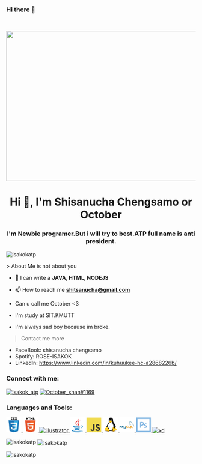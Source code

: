 ### Hi there 👋
<p align="left"> <a href="https://twitter.com/" target="blank"><img src="https://img.shields.io/twitter/follow/?logo=twitter&style=for-the-badge" alt="" /></a> </p>

<img align="center" width="700" height="400" src="https://media.tenor.com/iNpoS6srIXkAAAAd/waneella-pixel-art.gif">
<h1 align="center">Hi 👋, I'm Shisanucha Chengsamo or October</h1>
<h3 align="center">I'm Newbie programer.But i will try to best.ATP full name is anti president.</h3>
<p align="left"> <img src="https://komarev.com/ghpvc/?username=isakokatp&label=Profile%20views&color=0e75b6&style=flat" alt="isakokatp" /> </p>
> About Me is not about you

- 💬 I can write a **JAVA, HTML, NODEJS**

- 📫 How to reach me **shitsanucha@gmail.com**

- Can u call me October <3

- I'm study at SIT.KMUTT

- I'm always sad boy because im broke.

> Contact me more

* FaceBook: shisanucha chengsamo
* Spotify: ROSE-ISAKOK
* LinkedIn: https://www.linkedin.com/in/kuhuukee-hc-a2868226b/

<h3 align="left">Connect with me:</h3>
<p align="left">
<a href="https://instagram.com/isakok_atp" target="blank"><img align="center" src="https://raw.githubusercontent.com/rahuldkjain/github-profile-readme-generator/master/src/images/icons/Social/instagram.svg" alt="isakok_atp" height="30" width="40" /></a>
<a href="https://discord.gg/October_shan#1169" target="blank"><img align="center" src="https://raw.githubusercontent.com/rahuldkjain/github-profile-readme-generator/master/src/images/icons/Social/discord.svg" alt="October_shan#1169" height="30" width="40" /></a>
</p>

<h3 align="left">Languages and Tools:</h3>
<p align="left"> <a href="https://www.w3schools.com/css/" target="_blank" rel="noreferrer"> <img src="https://raw.githubusercontent.com/devicons/devicon/master/icons/css3/css3-original-wordmark.svg" alt="css3" width="40" height="40"/> </a> <a href="https://www.w3.org/html/" target="_blank" rel="noreferrer"> <img src="https://raw.githubusercontent.com/devicons/devicon/master/icons/html5/html5-original-wordmark.svg" alt="html5" width="40" height="40"/> </a> <a href="https://www.adobe.com/in/products/illustrator.html" target="_blank" rel="noreferrer"> <img src="https://www.vectorlogo.zone/logos/adobe_illustrator/adobe_illustrator-icon.svg" alt="illustrator" width="40" height="40"/> </a> <a href="https://www.java.com" target="_blank" rel="noreferrer"> <img src="https://raw.githubusercontent.com/devicons/devicon/master/icons/java/java-original.svg" alt="java" width="40" height="40"/> </a> <a href="https://developer.mozilla.org/en-US/docs/Web/JavaScript" target="_blank" rel="noreferrer"> <img src="https://raw.githubusercontent.com/devicons/devicon/master/icons/javascript/javascript-original.svg" alt="javascript" width="40" height="40"/> </a> <a href="https://www.linux.org/" target="_blank" rel="noreferrer"> <img src="https://raw.githubusercontent.com/devicons/devicon/master/icons/linux/linux-original.svg" alt="linux" width="40" height="40"/> </a> <a href="https://www.mysql.com/" target="_blank" rel="noreferrer"> <img src="https://raw.githubusercontent.com/devicons/devicon/master/icons/mysql/mysql-original-wordmark.svg" alt="mysql" width="40" height="40"/> </a> <a href="https://www.photoshop.com/en" target="_blank" rel="noreferrer"> <img src="https://raw.githubusercontent.com/devicons/devicon/master/icons/photoshop/photoshop-line.svg" alt="photoshop" width="40" height="40"/> </a> <a href="https://www.adobe.com/products/xd.html" target="_blank" rel="noreferrer"> <img src="https://cdn.worldvectorlogo.com/logos/adobe-xd.svg" alt="xd" width="40" height="40"/> </a> </p>

<p><img align="left" src="https://github-readme-stats.vercel.app/api/top-langs?username=isakokatp&show_icons=true&locale=en&layout=compact" alt="isakokatp" /></p>

<p>&nbsp;<img align="center" src="https://github-readme-stats.vercel.app/api?username=isakokatp&show_icons=true&locale=en" alt="isakokatp" /></p>

<p><img align="center" src="https://github-readme-streak-stats.herokuapp.com/?user=isakokatp&" alt="isakokatp" /></p>

